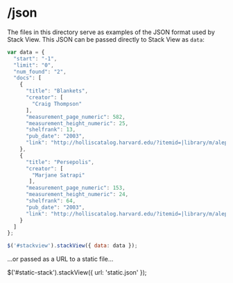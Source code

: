# /json

The files in this directory serve as examples of the JSON format used by Stack View.  This JSON can be passed directly to Stack View as `data`:

```js
var data = {
  "start": "-1",
  "limit": "0",
  "num_found": "2",
  "docs": [
    {
      "title": "Blankets",
      "creator": [
        "Craig Thompson"
      ],
      "measurement_page_numeric": 582,
      "measurement_height_numeric": 25,
      "shelfrank": 13,
      "pub_date": "2003",
      "link": "http://holliscatalog.harvard.edu/?itemid=|library/m/aleph|009189638"
    },
    {
      "title": "Persepolis",
      "creator": [
        "Marjane Satrapi"
       ],
      "measurement_page_numeric": 153,
      "measurement_height_numeric": 24,
      "shelfrank": 64,
      "pub_date": "2003",
      "link": "http://holliscatalog.harvard.edu/?itemid=|library/m/aleph|009098946"
    }
  ]
};

$('#stackview').stackView({ data: data });
```

...or passed as a URL to a static file...

$('#static-stack').stackView({
  url: 'static.json'
});